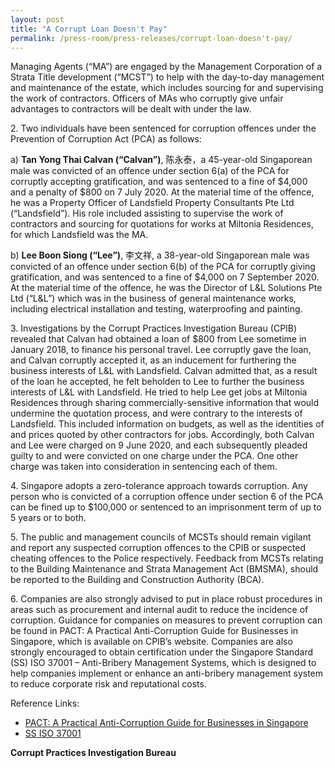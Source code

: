 ```yaml
---
layout: post
title: "A Corrupt Loan Doesn't Pay"
permalink: /press-room/press-releases/corrupt-loan-doesn't-pay/
---
```


Managing Agents (“MA”) are engaged by the Management Corporation of a Strata Title development (“MCST”) to help with the day-to-day management and maintenance of the estate, which includes sourcing for and supervising the work of contractors. Officers of MAs who corruptly give unfair advantages to contractors will be dealt with under the law.

2\. Two individuals have been sentenced for corruption offences under the Prevention of Corruption Act (PCA) as follows:

a) **Tan Yong Thai Calvan (“Calvan”)**, 陈永泰，a 45-year-old Singaporean male was convicted of an offence under section 6(a) of the PCA for corruptly accepting gratification, and was sentenced to a fine of $4,000 and a penalty of $800 on 7 July 2020. At the material time of the offence, he was a Property Officer of Landsfield Property Consultants Pte Ltd (“Landsfield”). His role included assisting to supervise the work of contractors and sourcing for quotations for works at Miltonia Residences, for which Landsfield was the MA.

b) **Lee Boon Siong (“Lee”)**, 李文祥, a 38-year-old Singaporean male was convicted of an offence under section 6(b) of the PCA for corruptly giving gratification, and was sentenced to a fine of $4,000 on 7 September 2020. At the material time of the offence, he was the Director of L&L Solutions Pte Ltd (“L&L”) which was in the business of general maintenance works, including electrical installation and testing, waterproofing and painting.

3\. Investigations by the Corrupt Practices Investigation Bureau (CPIB) revealed that Calvan had obtained a loan of $800 from Lee sometime in January 2018, to finance his personal travel. Lee corruptly gave the loan, and Calvan corruptly accepted it, as an inducement for furthering the business interests of L&L with Landsfield. Calvan admitted that, as a result of the loan he accepted, he felt beholden to Lee to further the business interests of L&L with Landsfield. He tried to help Lee get jobs at Miltonia Residences through sharing commercially-sensitive information that would undermine the quotation process, and were contrary to the interests of Landsfield. This included information on budgets, as well as the identities of and prices quoted by other contractors for jobs. Accordingly, both Calvan and Lee were charged on 9 June 2020, and each subsequently pleaded guilty to and were convicted on one charge under the PCA. One other charge was taken into consideration in sentencing each of them.

4\. Singapore adopts a zero-tolerance approach towards corruption. Any person who is convicted of a corruption offence under section 6 of the PCA can be fined up to $100,000 or sentenced to an imprisonment term of up to 5 years or to both.

5\. The public and management councils of MCSTs should remain vigilant and report any suspected corruption offences to the CPIB or suspected cheating offences to the Police respectively. Feedback from MCSTs relating to the Building Maintenance and Strata Management Act (BMSMA), should be reported to the Building and Construction Authority (BCA).

6\. Companies are also strongly advised to put in place robust procedures in areas such as procurement and internal audit to reduce the incidence of corruption. Guidance for companies on measures to prevent corruption can be found in PACT: A Practical Anti-Corruption Guide for Businesses in Singapore, which is available on CPIB’s website. Companies are also strongly encouraged to obtain certification under the Singapore Standard (SS) ISO 37001 – Anti-Bribery Management Systems, which is designed to help companies implement or enhance an anti-bribery management system to reduce corporate risk and reputational costs.

Reference Links:

- [PACT: A Practical Anti-Corruption Guide for Businesses in Singapore](/research-room/publications/anti-corruption-guide-for-businesses/)<br>
- [SS ISO 37001](/research-room/publications/ss-iso-37001/)

**Corrupt Practices Investigation Bureau**
